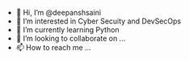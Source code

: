 - 👋 Hi, I’m @deepanshsaini
- 👀 I’m interested in Cyber Secuity and DevSecOps
- 🌱 I’m currently learning Python
- 💞️ I’m looking to collaborate on ...
- 📫 How to reach me ...

<!---
deepanshsaini/deepanshsaini is a ✨ special ✨ repository because its `README.md` (this file) appears on your GitHub profile.
You can click the Preview link to take a look at your changes.
--->
